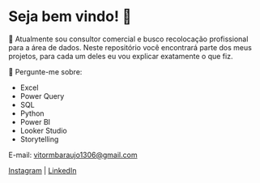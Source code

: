 # Seja bem vindo! 👋

🔭 Atualmente sou consultor comercial e busco recolocação profissional para a área de dados. Neste repositório você encontrará parte dos meus projetos, para cada um deles eu vou explicar exatamente o que fiz.

💬 Pergunte-me sobre: 
- Excel
- Power Query
- SQL
- Python
- Power BI
- Looker Studio 
- Storytelling

E-mail: vitormbaraujo1306@gmail.com

[Instagram](https://www.instagram.com/vitorbitt/) | [LinkedIn](https://www.linkedin.com/in/vitor-bitencourt-063260230/)


<!--
Essa é uma estrutura de comentários que vou manter para caso necessário.
-->
